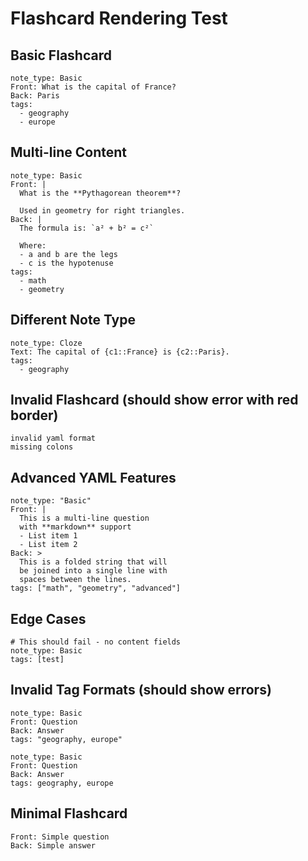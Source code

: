 # Flashcard Rendering Test

## Basic Flashcard

```flashcard
note_type: Basic
Front: What is the capital of France?
Back: Paris
tags:
  - geography
  - europe
```

## Multi-line Content

```flashcard
note_type: Basic
Front: |
  What is the **Pythagorean theorem**?
  
  Used in geometry for right triangles.
Back: |
  The formula is: `a² + b² = c²`
  
  Where:
  - a and b are the legs
  - c is the hypotenuse
tags:
  - math
  - geometry
```

## Different Note Type

```flashcard
note_type: Cloze
Text: The capital of {c1::France} is {c2::Paris}.
tags:
  - geography
```

## Invalid Flashcard (should show error with red border)

```flashcard
invalid yaml format
missing colons
```

## Advanced YAML Features

```flashcard
note_type: "Basic"
Front: |
  This is a multi-line question
  with **markdown** support
  - List item 1
  - List item 2
Back: >
  This is a folded string that will
  be joined into a single line with
  spaces between the lines.
tags: ["math", "geometry", "advanced"]
```

## Edge Cases

```flashcard
# This should fail - no content fields
note_type: Basic
tags: [test]
```

## Invalid Tag Formats (should show errors)

```flashcard
note_type: Basic
Front: Question
Back: Answer
tags: "geography, europe"
```

```flashcard
note_type: Basic
Front: Question
Back: Answer
tags: geography, europe
```

## Minimal Flashcard

```flashcard
Front: Simple question
Back: Simple answer
```
